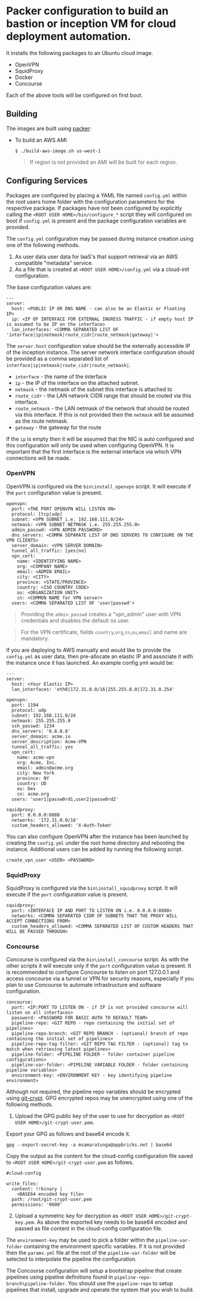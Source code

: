 # Packer configuration to build an bastion or inception VM for cloud deployment automation.

It installs the following packages to an Ubuntu cloud image.

* OpenVPN
* SquidProxy
* Docker
* Concourse

Each of the above tools will be configured on first boot. 

## Building

The images are built using [packer](http://packer.io/): 

* To build an AWS AMI

  ```
  $ ./build-aws-image.sh us-west-1
  ```

  > If region is not provided an AMI will be built for each region.

## Configuring Services

Packages are configured by placing a YAML file named `config.yml` within the root users home folder with the configuration parameters for the respective package. If packages have not been configured by explicitly calling the `<ROOT USER HOME>/bin/configure_*` script they will configured on boot if `config.yml` is present and the package configuration variables are provided.

The `config.yml` configuration may be passed during instance creation using one of the following methods.

1. As user data user data for IaaS's that support retrieval via an AWS compatible "metadata" service.
2. As a file that is created at `<ROOT USER HOME>/config.yml` via a cloud-init configuration.

The base configuration values are:

```
---
server:
  host: <PUBLIC IP OR DNS NAME - can also be an Elastic or Floating IP>
  ip: <IP OF INTERFACE FOR EXTERNAL INGRESS TRAFFIC - if empty host IP is assumed to be IP on the interface>
  lan_interfaces: <COMMA SEPARATED LIST OF 'interface|ip|netmask|route_cidr|route_netmask|gateway|'>
```

The `server.host` configuration value should be the externally accessible IP of the inception instance. The server network interface configuration should be provided as a comma separated list of `interface|ip|netmask|route_cidr|route_netmask|`. 

* `interface` - the name of the interface
* `ip` - the IP of the interface on the attached subnet.
* `netmask` - the netmask of the subnet this interface is attached to
* `route_cidr` - the LAN network CIDR range that should be routed via this interface. 
* `route_netmask` - the LAN netmask of the network that should be routed via this interface. If this is not provided then the `netmask` will be assumed as the route netmask.
* `gateway` - the gateway for the route

If the `ip` is empty then it will be assumed that the NIC is auto configured and this configuration will only be used when configuring OpenVPN. It is important that the first interface is the external interface via which VPN connections will be made.

### OpenVPN

OpenVPN is configured via the `bin\install_openvpn` script. It will execute if the `port` configuration value is present.

```
openvpn:
  port: <THE PORT OPENVPN WILL LISTEN ON>
  protocol: [tcp|udp]
  subnet: <VPN SUBNET i.e. 192.168.111.0/24>
  netmask: <VPN SUBNET NETMASK i.e. 255.255.255.0>
  admin_passwd: <VPN ADMIN PASSWORD>
  dns_servers: <COMMA SEPARATE LIST OF DNS SERVERS TO CONFIGURE ON THE VPN CLIENTS>
  server_domain: <VPN SERVER DOMAIN>
  tunnel_all_traffic: [yes|no]
  vpn_cert:
    name: <IDENTIFYING NAME>
    org: <COMPANY NAME>
    email: <ADMIN EMAIL>
    city: <CITY>
    province: <STATE/PROVINCE>
    country: <ISO COUNTRY CODE>
    ou: <ORGANIZATION UNIT>
    cn: <COMMON NAME for VPN server>
  users: <COMMA SEPARATED LIST OF 'user|passwd'>
```

> Providing the `admin_passwd` creates a "vpn_admin" user with VPN credentials and disables the default os user.

> For the VPN certificate, fields `country`,`org`,`cn`,`ou`,`email` and name are mandatory.

If you are deploying to AWS manually and would like to provide the `config.yml` as user data, then pre-allocate an elastic IP and associate it with the instance once it has launched. An example config.yml would be:

```
---
server:
  host: <Your Elastic IP>
  lan_interfaces: 'eth0|172.31.0.0/16|255.255.0.0|172.31.0.254'

openvpn:
  port: 1194
  protocol: udp
  subnet: 192.168.111.0/24
  netmask: 255.255.255.0
  ssh_passwd: 1234
  dns_servers: '8.8.8.8'
  server_domain: acme.io
  server_description: Acme-VPN
  tunnel_all_traffic: yes
  vpn_cert:
    name: acme-vpn
    org: Acme, Inc.
    email: admin@acme.org
    city: New York
    province: NY
    country: UD
    ou: Dev
    cn: acme.org
  users: 'user1|passw0rd1,user2|passw0rd2'

squidproxy:
  port: 0.0.0.0:8888
  networks: '172.31.0.0/16'
  custom_headers_allowed: 'X-Auth-Token'
```

You can also configure OpenVPN after the instance has been launched by creating the `config.yml` under the root home directory and rebooting the instance. Additional users can be added by running the following script.

```
create_vpn_user <USER> <PASSWORD>
```

### SquidProxy

SquidProxy is configured via the `bin\install_squidproxy` script. It will execute if the `port` configuration value is present.

```
squidproxy:
  port: <INTERFACE IP AND PORT TO LISTEN ON i.e. 0.0.0.0:8888>
  networks: <COMMA SEPARATED CIDR OF SUBNETS THAT THE PROXY WILL ACCEPT CONNECTIONS FROM>
  custom_headers_allowed: <COMMA SEPARATED LIST OF CUSTOM HEADERS THAT WILL BE PASSED THROUGH>
```

### Concourse

Concourse is configured via the `bin\install_concourse` script. As with the other scripts it will execute only if the `port` configuration value is present. It is recommended to configure Concourse to listen on port 127.0.0.1 and access concourse via a tunnel or VPN for security reasons, especially if you plan to use Concourse to automate infrastructure and software configuration.

```
concourse:
  port: <IP:PORT TO LISTEN ON - if IP is not provided concourse will listen on all interfaces>
  password: <PASSWORD FOR BASIC AUTH TO DEFAULT TEAM>
  pipeline-repo: <GIT REPO - repo containing the initial set of pipelines>
  pipeline-repo-branch: <GIT REPO BRANCH - (optional) branch of repo containing the initial set of pipelines>
  pipeline-repo-tag-filter: <GIT REPO TAG FILTER - (optional) tag to match when retrieving latest pipelines>
  pipeline-folder: <PIPELINE FOLDER - folder container pipeline configurations>
  pipeline-var-folder: <PIPELINE VARIABLE FOLDER - folder containing pipeline variables>
  environment-key: <ENVIRONMENT KEY - key identifying pipeline environment>
```

Although not required, the pipeline repo variables should be encrypted using [git-crypt](https://github.com/AGWA/git-crypt). GPG encrypted repos may be unencrypted using one of the following methods.

1. Upload the GPG public key of the user to use for decryption as `<ROOT USER HOME>/git-crypt-user.pem`.

  Export your GPG as follows and base64 encode it. 

  ```
  gpg --export-secret-key -a msamaratunga@appbricks.net | base64
  ```

  Copy the output as the content for the cloud-config configuration file saved to `<ROOT USER HOME>/git-crypt-user.pem` as follows.

  ```
  #cloud-config

  write_files:
    content: !!binary |
      <BASE64 encoded key file>
    path: /root/git-crypt-user.pem
    permissions: '0600'
  ```

2. Upload a symmetric key for decryption as `<ROOT USER HOME>/git-crypt-key.pem`. As above the exported key needs to be base64 encoded and passed as file content in the cloud-config configuration file.

The `environment-key` may be used to pick a folder within the `pipeline-var-folder` containing the environment specific variables. If it is not provided then the `params.yml` file at the root of the `pipeline-var-folder` will be selected to interpolate the pipeline the configuration.

The Concourse configuration will setup a bootstrap pipeline that create pipelines using pipeline definitions found in `pipeline-repo-branch\pipeline-folder`. You should use the `pipeline-repo` to setup pipelines that install, upgrade and operate the system that you wish to build.

